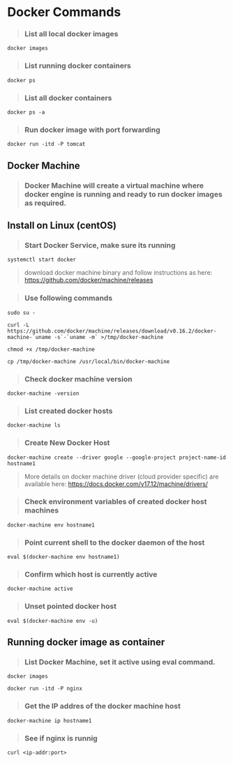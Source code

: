# Docker Commands

>### List all local docker images

    docker images

>### List running docker containers

    docker ps

>### List all docker containers

    docker ps -a

>### Run docker image with port forwarding

    docker run -itd -P tomcat

## Docker Machine

>### Docker Machine will create a virtual machine where docker engine is running and ready to run docker images as required.

Install on Linux (centOS)
---

>### Start Docker Service, make sure its running
    
    systemctl start docker

> download docker machine binary and follow instructions as here: https://github.com/docker/machine/releases

>### Use following commands

    sudo su -

    curl -L https://github.com/docker/machine/releases/download/v0.16.2/docker-machine-`uname -s`-`uname -m` >/tmp/docker-machine

    chmod +x /tmp/docker-machine

    cp /tmp/docker-machine /usr/local/bin/docker-machine


>### Check docker machine version
    
    docker-machine -version

>### List created docker hosts
    
    docker-machine ls

>### Create New Docker Host
    
    docker-machine create --driver google --google-project project-name-id hostname1

> More details on docker machine driver (cloud provider specific) are available here:
https://docs.docker.com/v17.12/machine/drivers/

>### Check environment variables of created docker host machines

    docker-machine env hostname1

>### Point current shell to the docker daemon of the host

    eval $(docker-machine env hostname1)

>### Confirm which host is currently active

    docker-machine active

>### Unset pointed docker host

    eval $(docker-machine env -u)

## Running docker image as container

>### List Docker Machine, set it active using eval command.

    docker images

    docker run -itd -P nginx

>### Get the IP addres of the docker machine host

    docker-machine ip hostname1

>### See if nginx is runnig

    curl <ip-addr:port>




